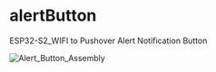 # alertButton
ESP32-S2_WIFI to Pushover Alert Notification Button

![Alert_Button_Assembly](https://github.com/user-attachments/assets/465b7608-b6f3-42bc-baf1-07c0947e6aaa)
